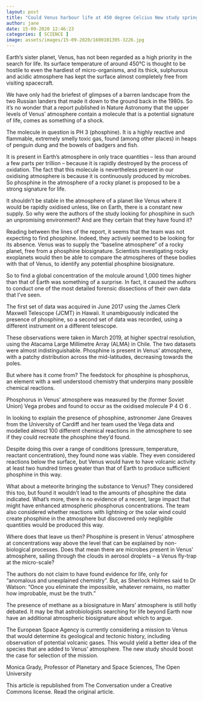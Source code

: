 ```yaml
---
layout: post
title: "Could Venus harbour life at 450 degree Celcius New study springs surprise"
author: jane 
date: 15-09-2020 12:46:23 
categories: [ SCIENCE ] 
image: assets/images/15-09-2020/1600101395-3226.jpg
---
```

Earth’s sister planet, Venus, has not been regarded as a high priority in the search for life. Its surface temperature of around 450°C is thought to be hostile to even the hardiest of micro-organisms, and its thick, sulphurous and acidic atmosphere has kept the surface almost completely free from visiting spacecraft.

We have only had the briefest of glimpses of a barren landscape from the two Russian landers that made it down to the ground back in the 1980s. So it’s no wonder that a report published in Nature Astronomy that the upper levels of Venus’ atmosphere contain a molecule that is a potential signature of life, comes as something of a shock.

The molecule in question is PH 3 (phosphine). It is a highly reactive and flammable, extremely smelly toxic gas, found (among other places) in heaps of penguin dung and the bowels of badgers and fish.

It is present in Earth’s atmosphere in only trace quantities – less than around a few parts per trillion – because it is rapidly destroyed by the process of oxidation. The fact that this molecule is nevertheless present in our oxidising atmosphere is because it is continuously produced by microbes. So phosphine in the atmosphere of a rocky planet is proposed to be a strong signature for life.

It shouldn’t be stable in the atmosphere of a planet like Venus where it would be rapidly oxidised unless, like on Earth, there is a constant new supply. So why were the authors of the study looking for phosphine in such an unpromising environment? And are they certain that they have found it?

Reading between the lines of the report, it seems that the team was not expecting to find phosphine. Indeed, they actively seemed to be looking for its absence. Venus was to supply the “baseline atmosphere” of a rocky planet, free from a phosphine biosignature. Scientists investigating rocky exoplanets would then be able to compare the atmospheres of these bodies with that of Venus, to identify any potential phosphine biosignature.

So to find a global concentration of the molcule around 1,000 times higher than that of Earth was something of a surprise. In fact, it caused the authors to conduct one of the most detailed forensic dissections of their own data that I’ve seen.

The first set of data was acquired in June 2017 using the James Clerk Maxwell Telescope (JCMT) in Hawaii. It unambiguously indicated the presence of phosphine, so a second set of data was recorded, using a different instrument on a different telescope.

These observations were taken in March 2019, at higher spectral resolution, using the Atacama Large Millimetre Array (ALMA) in Chile. The two datasets were almost indistinguishable. Phosphine is present in Venus’ atmosphere, with a patchy distribution across the mid-latitudes, decreasing towards the poles.

But where has it come from? The feedstock for phosphine is phosphorus, an element with a well understood chemistry that underpins many possible chemical reactions.

Phosphorus in Venus’ atmosphere was measured by the (former Soviet Union) Vega probes and found to occur as the oxidised molecule P 4 O 6 .

In looking to explain the presence of phosphine, astronomer Jane Greaves from the University of Cardiff and her team used the Vega data and modelled almost 100 different chemical reactions in the atmosphere to see if they could recreate the phosphine they’d found.

Despite doing this over a range of conditions (pressure, temperature, reactant concentration), they found none was viable. They even considered reactions below the surface, but Venus would have to have volcanic activity at least two hundred times greater than that of Earth to produce sufficient phosphine in this way.

What about a meteorite bringing the substance to Venus? They considered this too, but found it wouldn’t lead to the amounts of phosphine the data indicated. What’s more, there is no evidence of a recent, large impact that might have enhanced atmospheric phosphorus concentrations. The team also considered whether reactions with lightning or the solar wind could create phosphine in the atmosphere but discovered only negligible quantities would be produced this way.

Where does that leave us then? Phosphine is present in Venus’ atmosphere at concentrations way above the level that can be explained by non-biological processes. Does that mean there are microbes present in Venus’ atmosphere, sailing through the clouds in aerosol droplets – a Venus fly-trap at the micro-scale?

The authors do not claim to have found evidence for life, only for “anomalous and unexplained chemistry”. But, as Sherlock Holmes said to Dr Watson: “Once you eliminate the impossible, whatever remains, no matter how improbable, must be the truth.”

The presence of methane as a biosignature in Mars’ atmosphere is still hotly debated. It may be that astrobiologists searching for life beyond Earth now have an additional atmospheric biosignature about which to argue.

The European Space Agency is currently considering a mission to Venus that would determine its geological and tectonic history, including observation of potential volcanic gases. This would yield a better idea of the species that are added to Venus’ atmosphere. The new study should boost the case for selection of the mission.

Monica Grady, Professor of Planetary and Space Sciences, The Open University

This article is republished from The Conversation under a Creative Commons license. Read the original article.